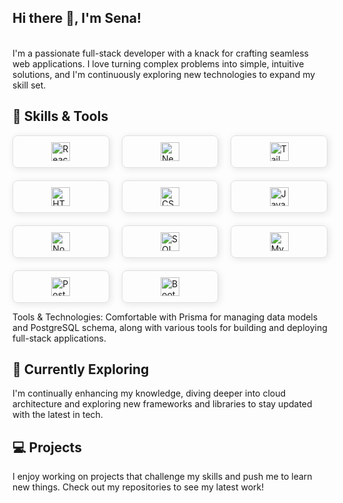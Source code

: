 ## Hi there 👋, I'm Sena!
<br/>I'm a passionate full-stack developer with a knack for crafting seamless web applications. I love turning complex problems into simple, intuitive solutions, and I'm continuously exploring new technologies to expand my skill set.<br/>
## 🚀 Skills & Tools

<div style="display: grid; grid-template-columns: repeat(3, 1fr); gap: 20px;">

  <div style="display: flex; align-items: center; justify-content: center; padding: 10px 20px; border: 1px solid #e0e0e0; border-radius: 8px; box-shadow: 2px 2px 12px rgba(0, 0, 0, 0.1);">
    <img src="https://img.shields.io/badge/React-20232A?style=for-the-badge&logo=react&logoColor=61DAFB" alt="React" height="30" />
  </div>
  
  <div style="display: flex; align-items: center; justify-content: center; padding: 10px 20px; border: 1px solid #e0e0e0; border-radius: 8px; box-shadow: 2px 2px 12px rgba(0, 0, 0, 0.1);">
    <img src="https://img.shields.io/badge/Next.js-000000?style=for-the-badge&logo=nextdotjs&logoColor=white" alt="Next.js" height="30" />
  </div>

  <div style="display: flex; align-items: center; justify-content: center; padding: 10px 20px; border: 1px solid #e0e0e0; border-radius: 8px; box-shadow: 2px 2px 12px rgba(0, 0, 0, 0.1);">
    <img src="https://img.shields.io/badge/Tailwind_CSS-38B2AC?style=for-the-badge&logo=tailwind-css&logoColor=white" alt="Tailwind CSS" height="30" />
  </div>

  <!-- Additional Skills -->
  <div style="display: flex; align-items: center; justify-content: center; padding: 10px 20px; border: 1px solid #e0e0e0; border-radius: 8px; box-shadow: 2px 2px 12px rgba(0, 0, 0, 0.1);">
    <img src="https://img.shields.io/badge/HTML5-E34F26?style=for-the-badge&logo=html5&logoColor=white" alt="HTML5" height="30" />
  </div>

  <div style="display: flex; align-items: center; justify-content: center; padding: 10px 20px; border: 1px solid #e0e0e0; border-radius: 8px; box-shadow: 2px 2px 12px rgba(0, 0, 0, 0.1);">
    <img src="https://img.shields.io/badge/CSS3-1572B6?style=for-the-badge&logo=css3&logoColor=white" alt="CSS3" height="30" />
  </div>

  <div style="display: flex; align-items: center; justify-content: center; padding: 10px 20px; border: 1px solid #e0e0e0; border-radius: 8px; box-shadow: 2px 2px 12px rgba(0, 0, 0, 0.1);">
    <img src="https://img.shields.io/badge/JavaScript-F7DF1E?style=for-the-badge&logo=javascript&logoColor=black" alt="JavaScript" height="30" />
  </div>

  <div style="display: flex; align-items: center; justify-content: center; padding: 10px 20px; border: 1px solid #e0e0e0; border-radius: 8px; box-shadow: 2px 2px 12px rgba(0, 0, 0, 0.1);">
    <img src="https://img.shields.io/badge/Node.js-339933?style=for-the-badge&logo=nodedotjs&logoColor=white" alt="Node.js" height="30" />
  </div>

  <div style="display: flex; align-items: center; justify-content: center; padding: 10px 20px; border: 1px solid #e0e0e0; border-radius: 8px; box-shadow: 2px 2px 12px rgba(0, 0, 0, 0.1);">
    <img src="https://img.shields.io/badge/SQL-4479A1?style=for-the-badge&logo=mysql&logoColor=white" alt="SQL" height="30" />
  </div>

  <div style="display: flex; align-items: center; justify-content: center; padding: 10px 20px; border: 1px solid #e0e0e0; border-radius: 8px; box-shadow: 2px 2px 12px rgba(0, 0, 0, 0.1);">
    <img src="https://img.shields.io/badge/MySQL-4479A1?style=for-the-badge&logo=mysql&logoColor=white" alt="MySQL" height="30" />
  </div>

  <div style="display: flex; align-items: center; justify-content: center; padding: 10px 20px; border: 1px solid #e0e0e0; border-radius: 8px; box-shadow: 2px 2px 12px rgba(0, 0, 0, 0.1);">
    <img src="https://img.shields.io/badge/PostgreSQL-336791?style=for-the-badge&logo=postgresql&logoColor=white" alt="PostgreSQL" height="30" />
  </div>

  <div style="display: flex; align-items: center; justify-content: center; padding: 10px 20px; border: 1px solid #e0e0e0; border-radius: 8px; box-shadow: 2px 2px 12px rgba(0, 0, 0, 0.1);">
    <img src="https://img.shields.io/badge/Bootstrap-563D7C?style=for-the-badge&logo=bootstrap&logoColor=white" alt="Bootstrap" height="30" />
  </div>

</div>

Tools & Technologies: Comfortable with Prisma for managing data models and PostgreSQL schema, along with various tools for building and deploying full-stack applications.<br/>
## 🌱 Currently Exploring<br/>
I'm continually enhancing my knowledge, diving deeper into cloud architecture and exploring new frameworks and libraries to stay updated with the latest in tech.<br/>
## 💻 Projects<br/>
I enjoy working on projects that challenge my skills and push me to learn new things. Check out my repositories to see my latest work!
